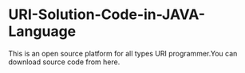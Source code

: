 # URI-Solution-Code-in-JAVA-Language
This is an open source platform for all types URI programmer.You can download source code from here.
